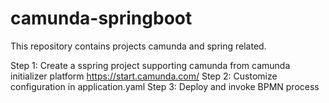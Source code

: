 # camunda-springboot
This repository contains projects camunda and spring related.

Step 1: Create a sspring project supporting camunda from camunda initializer platform https://start.camunda.com/
Step 2: Customize configuration in application.yaml
Step 3: Deploy and invoke BPMN process
